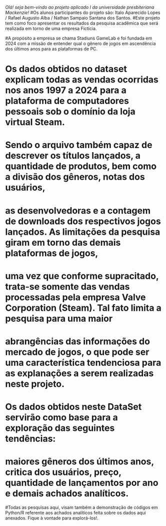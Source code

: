 *Olá! seja bem-vindo ao projeto aplicado I da universidade presbiteriana Mackenzie!*
#Os alunos participantes do projeto são: Italo Aparecido Lopes / Rafael Augusto Alba / Nathan Sampaio Santana dos Santos.
#Este projeto tem como foco apresentar os resultados da pesquisa acadêmica que será realizada em torno de uma empresa Fictícia. 

#A propósito a empresa se chama Stadiuns GameLab e foi fundada em 2024 com a missão de entender qual o gênero de jogos em ascendência dos últimos anos para as plataformas de PC.

# Os dados obtidos no dataset explicam todas as vendas ocorridas nos anos 1997 a 2024 para a plataforma de computadores pessoais sob o domínio da loja virtual Steam.
# Sendo o arquivo também capaz de descrever os títulos lançados, a quantidade de produtos, bem como a divisão dos gêneros, notas dos usuários,
# as desenvolvedoras e a contagem de downloads dos respectivos jogos lançados. As limitações da pesquisa giram em torno das demais plataformas de jogos, 
# uma vez que conforme supracitado, trata-se somente das vendas processadas pela empresa Valve Corporation (Steam). Tal fato limita a pesquisa para uma maior 
# abrangências das informações do mercado de jogos, o que pode ser uma característica tendenciosa para as explanações a serem realizadas neste projeto. 
# Os dados obtidos neste DataSet servirão como base para a exploração das seguintes tendências:
# maiores gêneros dos últimos anos, critica dos usuários, preço, quantidade de lançamentos por ano e demais achados analíticos.

#Todas as pesquisas aqui, visam também a demonstração de códigos em Python/R referente aos achados analiticos feita sobre os dados aqui anexados. Fique à vontade para explorá-los!.

